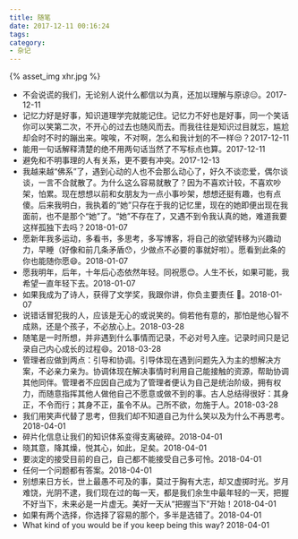 ```yaml
---
title: 随笔
date: 2017-12-11 00:16:24
tags:
category:
- 杂记
---
```

{% asset_img xhr.jpg %}
* 不会说谎的我们，无论别人说什么都信以为真，还加以理解与原谅:expressionless:。2017-12-11
* 记忆力好是好事，知识道理学完就能记住。记忆力不好也是好事，同一个笑话你可以笑第二次，不开心的过去也随风而去。而我往往是知识过目就忘，尴尬却会时不时的蹦出来。唉唉，不对啊，怎么和我计划的不一样:unamused:？2017-12-11
* 能用一句话解释清楚的绝不用两句话当然了不写标点也算。2017-12-11
* 避免和不明事理的人有关系，更不要有冲突。2017-12-13
* 我越来越“佛系”了，遇到心动的人也不会那么动心了，好久不谈恋爱，偶尔谈谈，一言不合就散了。为什么这么容易就散了？因为不喜欢计较，不喜欢吵架，怕累。现在想想以前和女朋友为一点小事吵架，想想还挺有趣，也有点傻。后来我明白，我执着的“她”只存在于我的记忆里，现在的她即便出现在我面前，也不是那个“她”了。“她”不存在了，又遇不到令我认真的她，难道我要这样孤独下去吗？2018-01-07
* 愿新年我多运动，多看书，多思考，多写博客，将自己的欲望转移为兴趣动力，早睡（好像和前几条矛盾:hushed:，少做点不必要的事就好啦）。愿看到此条的你也能随你愿:smile:。2018-01-07
* 愿我明年，后年，十年后心态依然年轻。同祝愿:blush:。人生不长，如果可能，我希望一直年轻下去。2018-01-07
* 如果我成为了诗人，获得了文学奖，我跟你讲，你负主要责任 :new_moon_with_face:。2018-01-07
* 说错话冒犯我的人，应该是无心的或说笑的。倘若他有意的，那怕是他心智不成熟，还是个孩子，不必放心上。2018-03-28
* 随笔是一时所想，并非遇到什么事情而记录，不必对号入座。记录时间只是记录自己内心成长的过程:smile:。2018-03-28
* 管理者应做到两点：引导和协调。引导体现在遇到问题先入为主的想解决方案，不必亲力亲为。协调体现在解决事情时利用自己能接触的资源，帮助协调其他同伴。管理者不应因自己成为了管理者便认为自己是统治阶级，拥有权力，而随意指挥其他人做他自己不愿意或做不到的事。古人总结得很好：其身正，不令而行；其身不正，虽令不从。己所不欲，勿施于人。2018-03-28
* 我们用笑声代替了思考，但我们却不知道自己为什么笑以及为什么不再思考。2018-04-01
* 碎片化信息让我们的知识体系变得支离破碎。2018-04-01
* 晓其意，降其燥，悦其心，如此，足矣。2018-04-01
* 要淡定的接受目前的自己，自己都不能接受自己多可怜。2018-04-01
* 任何一个问题都有答案。2018-04-01
* 别想来日方长，世上最愚不可及的事，莫过于胸有大志，却又虚掷时光。岁月难饶，光阴不逮，我们现在过的每一天，都是我们余生中最年轻的一天，把握不好当下，未来必是一片虚无。美好一天从“把握当下”开始！2018-04-01
* 如果有两个选择，你选择了容易的那个，多半是选错了。2018-04-01
* What kind of you would be if you keep being this way? 2018-04-01
